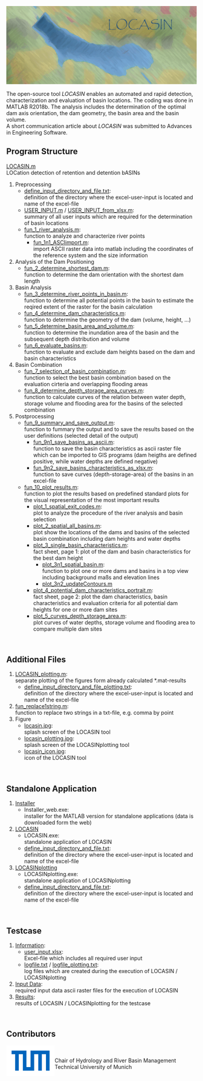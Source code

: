 ![LOCASIN](https://github.com/steschemacher/LOCASIN/blob/master/code/locasin.jpg)

The open-source tool *LOCASIN* enables an automated and rapid detection, characterization and evaluation of basin locations. 
The coding was done in MATLAB R2018b. 
The analysis includes the determination of the optimal dam axis orientation, the dam geometry, the basin area and the basin volume. <br>
A short communication article about *LOCASIN* was submitted to Advances in Engineering Software.

## Program Structure

[LOCASIN.m](./code/LOCASIN.m)<br>
LOCation detection of retention and detention bASINs

1.  Preprocessing
    * [define_input_directory_and_file.txt](./code/define_input_directory_and_file.txt):<br>
         definition of the directory where the excel-user-input is located and name of the excel-file
    *  [USER_INPUT.m](./code/USER_INPUT.m) / [USER_INPUT_from_xlsx.m](./code/USER_INPUT_from_xlsx.m):<br>
         summary of all user inputs which are required for the determination of basin locations
    *  [fun_1_river_analysis.m](./code/fun_1_river_analysis.m):<br>
         function to analyze and characterize river points
       *  [fun_1n1_ASCIimport.m](./code/fun_1n1_ASCIimport.m):<br>
            import ASCII raster data into matlab including the coordinates of the reference system and the size information
2.  Analysis of the Dam Positioning
    *  [fun_2_determine_shortest_dam.m](./code/fun_2_determine_shortest_dam.m):<br>
         function to determine the dam orientation with the shortest dam length
3.  Basin Analysis
    *  [fun_3_determine_river_points_in_basin.m](./code/fun_3_determine_river_points_in_basin.m):<br>
         function to determine all potential points in the basin to estimate the reqired extent of the raster for the basin calculation
    *  [fun_4_determine_dam_characteristics.m](./cdoe/fun_4_determine_dam_characteristics.m):<br>
         function to determine the geometry of the dam (volume, height, ...)
    *  [fun_5_determine_basin_area_and_volume.m](./code/fun_5_determine_basin_area_and_volume.m):<br>
         function to determine the inundation area of the basin and the subsequent depth distribution and volume
    *  [fun_6_evaluate_basins.m](./code/fun_6_evaluate_basins.m):<br>
         function to evaluate and exclude dam heights based on the dam and basin characteristics
4.  Basin Combination
    *  [fun_7_selection_of_basin_combination.m](./code/fun_7_selection_of_basin_combination.m):<br>
         function to select the best basin combination based on the evaluation cirteria and overlapping flooding areas
    *  [fun_8_determine_depth_storage_area_curves.m](./code/fun_8_determine_depth_storage_area_curves.m):<br>
         function to calculate curves of the relation between water depth, storage volume and flooding area for the basins of the selected combination
5.  Postprocessing
    *  [fun_9_summary_and_save_output.m](./code/fun_9_summary_and_save_output.m):<br>
         function to fummary the output and to save the results based on the user definitions (selected detail of the output)
       *  [fun_9n1_save_basins_as_ascii.m](./code/fun_9n1_save_basins_as_ascii.m):<br>
            function to save the basin characteristics as ascii raster file which can be imported to GIS programs (dam heigths are defined positive, while water depths are defined negative)
       *  [fun_9n2_save_basins_characteristics_as_xlsx.m](./code/fun_9n2_save_basins_characteristics_as_xlsx.m):<br>
            function to save curves (depth-storage-area) of the basins in an excel-file
    *  [fun_10_plot_results.m](./code/fun_10_plot_results.m):<br>
         function to plot the results based on predefined standard plots for the visual representation of the most important results
       *  [plot_1_spatial_exit_codes.m](./code/plot_1_spatial_exit_codes.m):<br>
            plot to analyze the procedure of the river analysis and basin selection
       *  [plot_2_spatial_all_basins.m](./code/plot_2_spatial_all_basins.m):<br>
            plot show the locations of the dams and basins of the selected basin combination including dam heights and water depths
       *  [plot_3_single_basin_characteristics.m](./code/plot_3_single_basin_characteristics.m):<br>
            fact sheet, page 1: plot of the dam and basin characteristics for the best dam height
            *  [plot_3n1_spatial_basin.m](./code/plot_3n1_spatial_basin.m):<br>
               function to plot one or more dams and basins in a top view including background maßs and elevation lines
            *  [plot_3n2_updateContours.m](./code/plot_3n2_updateContours.m)
        *  [plot_4_potential_dam_characteristics_portrait.m](./code/plot_4_potential_dam_characteristics_portrait.m):<br>
            fact sheet, page 2: plot the dam characteristics, basin characteristics and evaluation criteria for all potential dam heights for one or more dam sites
        *  [plot_5_curves_depth_storage_area.m](./code/plot_5_curves_depth_storage_area.m):<br>
            plot curves of water depths, storage volume and flooding area to compare multiple dam sites
   

<br>


## Additional Files

1.  [LOCASIN_plotting.m](./code/LOCASIN_plotting.m):<br>
      separate plotting of the figures form already calculated \*.mat-results
    *  [define_input_directory_and_file_plotting.txt](./code/define_input_directory_and_file_plotting.txt):<br>
         definition of the directory where the excel-user-input is located and name of the excel-file
2.  [fun_replace1string.m](./code/fun_replace1string.m):<br>
      function to replace two strings in a txt-file, e.g. comma by point
3.  Figure
    *  [locasin.jpg](./code/locasin.jpg):<br>
         splash screen of the LOCASIN tool
    *  [locasin_plotting.jpg](./code/locasin_plotting.jpg):<br>
         splash screen of the LOCASINplotting tool
    *  [locasin_icon.jpg](./code/locasin_icon.jpg):<br>
         icon of the LOCASIN tool

<br>

## Standalone Application

1. [Installer](./standalone_application/installer)
    * Installer_web.exe: <br>
         installer for the MATLAB version for standalone applications (data is downloaded form the web)
2. [LOCASIN](./standalone_application/LOCASIN)
    * LOCASIN.exe:<br>
         standalone application of LOCASIN
    * [define_input_directory_and_file.txt](./code/define_input_directory_and_file.txt):<br>
         definition of the directory where the excel-user-input is located and name of the excel-file
3. [LOCASINplotting](./standalone_application/LOCASINplotting)
    * LOCASINplotting.exe:<br>
         standalone application of LOCASINplotting
    * [define_input_directory_and_file.txt](./code/define_input_directory_and_file_plotting.txt):<br>
         definition of the directory where the excel-user-input is located and name of the excel-file

<br>


## Testcase

1. [Information](./testcase):<br>
    * [user_input.xlsx](./testcase/user_input.xlsx):<br>
      Excel-file which includes all required user input
    * [logfile.txt](./standalone_application/logfile.txt) / [logfile_plotting.txt](./standalone_application/logfile_plotting.txt): <br>
      log files which are created during the execution of LOCASIN / LOCASINplotting
2. [Input Data](./testcase/data):<br>
   required input data ascii raster files for the execution of LOCASIN
3. [Results](./testcase/results):<br>
   results of LOCASIN / LOCASINplotting for the testcase

<br>

## Contributors
<img align="left" src="https://github.com/steschemacher/LOCASIN/blob/master/standalone_application/installer/TUM_Logo.png" width="128">
</br><p>Chair of Hydrology and River Basin Management</br>Technical University of Munich </p>
